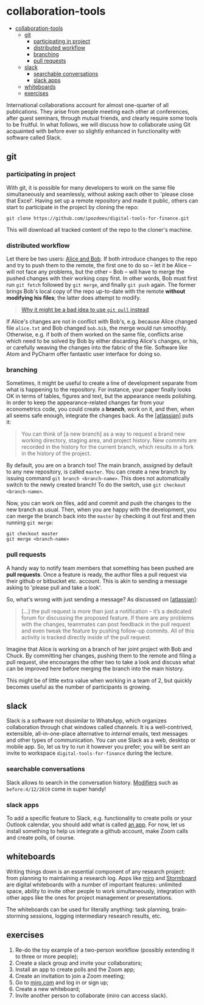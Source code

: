 # collaboration-tools

<!-- TOC -->

- [collaboration-tools](#collaboration-tools)
  - [git](#git)
    - [participating in project](#participating-in-project)
    - [distributed workflow](#distributed-workflow)
    - [branching](#branching)
    - [pull requests](#pull-requests)
  - [slack](#slack)
    - [searchable conversations](#searchable-conversations)
    - [slack apps](#slack-apps)
  - [whiteboards](#whiteboards)
  - [exercises](#exercises)

<!-- /TOC -->

International collaborations account for almost one-quarter of all publications. They arise from people meeting each other at conferences, after guest seminars, through mutual friends, and clearly require some tools to be fruitful. In what follows, we will discuss how to collaborate using Git acquainted with before ever so slightly enhanced in functionality with software called Slack.

## git
### participating in project
With git, it is possible for many developers to work on the same file simultaneously and seamlessly, without asking each other to 'please close that Excel'. Having set up a remote repository and made it public, others can start to participate in the project by cloning the repo:
```
git clone https://github.com/ipozdeev/digital-tools-for-finance.git
```
This will download all tracked content of the repo to the cloner's machine.

### distributed workflow
Let there be two users: [Alice and Bob](https://en.wikipedia.org/wiki/Alice_and_Bob#History). If both introduce changes to the repo and try to push them to the remote, the first one to do so &ndash; let it be Alice &ndash; will not face any problems, but the other &ndash; Bob &ndash; will have to merge the pushed changes with their working copy first. In other words, Bob must first run `git fetch` followed by `git merge`, and finally `git push` again. The former brings Bob's local copy of the repo up-to-date with the remote **without modifying his files**; the latter does attempt to modify.

> [Why it might be a bad idea to use `git pull` instead](https://longair.net/blog/2009/04/16/git-fetch-and-merge/)

If Alice's changes are not in conflict with Bob's, e.g. because Alice changed file `alice.txt` and Bob changed `bob.bib`, the merge would run smoothly. Otherwise, e.g. if both of them worked on the same file, conflicts arise which need to be solved by Bob by either discarding Alice's changes, or his, or carefully weaving the changes into the fabric of the file. Software like Atom and PyCharm offer fantastic user interface for doing so.

### branching
Sometimes, it might be useful to create a line of development separate from what is happening to the repository. For instance, your paper finally looks OK in terms of tables, figures and text, but the appearance needs polishing. In order to keep the appearance-related changes far from your econometrics code, you could create a **branch**, work on it, and then, when all seems safe enough, integrate the changes back. As the \[[atlassian](https://www.atlassian.com/git/tutorials/using-branches)\] puts it:
> You can think of [a new branch] as a way to request a brand new working directory, staging area, and project history. New commits are recorded in the history for the current branch, which results in a fork in the history of the project.

By default, you are on a branch too! The main branch, assigned by default to any new repository, is called `master`. You can create a new branch by issuing command `git branch <branch-name>`. This does not automatically switch to the newly created branch! To do the switch, use `git checkout <branch-name>`.

Now, you can work on files, add and commit and push the changes to the new branch as usual. Then, when you are happy with the development, you can merge the branch back into the `master` by checking it out first and then running `git merge`:
```
git checkout master
git merge <branch-name>
```

### pull requests
A handy way to notify team members that something has been pushed are **pull requests**. Once a feature is ready, the author files a pull request via their github or bitbucket etc. account. This is akin to sending a message asking to 'please pull and take a look'.

So, what's wrong with just sending a message? As discussed on \[[atlassian](https://www.atlassian.com/git/tutorials/making-a-pull-request)\]:
> \[...\] the pull request is more than just a notification &ndash; it’s a dedicated forum for discussing the proposed feature. If there are any problems with the changes, teammates can post feedback in the pull request and even tweak the feature by pushing follow-up commits. All of this activity is tracked directly inside of the pull request.

Imagine that Alice is working on a branch of her joint project with Bob and Chuck. By committing her changes, pushing them to the remote and filing a pull request, she encourages the other two to take a look and discuss what can be improved here before merging the branch into the main history.

This might be of little extra value when working in a team of 2, but quickly becomes useful as the number of participants is growing.

## slack
Slack is a software not dissimilar to WhatsApp, which organizes collaboration through chat windows called channels. It is a well-contrived, extensible, all-in-one-place alternative to _internal_ emails, text messages and other types of communication. You can use Slack as a web, desktop or mobile app. So, let us try to run it however you prefer; you will be sent an invite to workspace `digital-tools-for-finance` during the lecture.

### searchable conversations
Slack allows to search in the conversation history. [Modifiers](https://slack.com/intl/en-ch/help/articles/202528808-Search-in-Slack#h_5ece87ed-b336-4ae0-86dd-54221c2d2c03) such as `before:4/12/2019` come in super handy!

### slack apps
To add a specific feature to Slack, e.g. functionality to create polls or your Outlook calendar, you should add what is called [an app](https://slack.com/intl/en-ch/resources/slack-101/what-is-an-app). For now, let us install something to help us integrate a github account, make Zoom calls and create polls, of course.


## whiteboards
Writing things down is an essential component of any research project: from planning to maintaining a research log. Apps like [miro](https://miro.com/) and [Stormboard](https://stormboard.com/) are digital whiteboards with a number of important features: unlimited space, ability to invite other people to work simultaneously, integration with other apps like the ones for project management or presentations.

The whiteboards can be used for literally anything: task planning, brain-storming sessions, logging intermediary research results, etc.


## exercises
1.  Re-do the toy example of a two-person workflow (possibly extending it to three or more people);
1.  Create a slack group and invite your collaborators;
2.  Install an app to create polls and the Zoom app;
3.  Create an invitation to join a Zoom meeting;
1.  Go to [miro.com](https://miro.com/) and log in or sign up;
2.  Create a new whiteboard;
3.  Invite another person to collaborate (miro can access slack).
